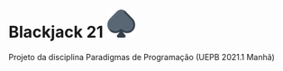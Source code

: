 # Blackjack 21 <img src="https://github.com/rodrigobn/black-jack-21/blob/master/app/src/main/res/raw/spade.png?raw=true" alt="card" width="50"/>
Projeto da disciplina Paradigmas de Programação (UEPB 2021.1 Manhã)
